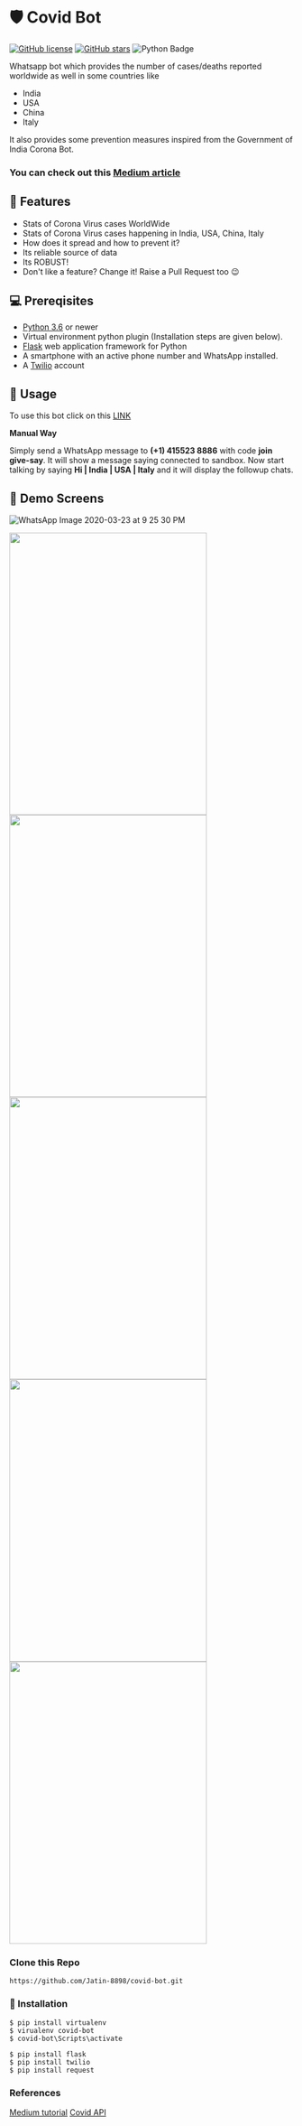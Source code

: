# 🛡 Covid Bot
[![GitHub license](https://img.shields.io/github/license/Jatin-8898/covid-bot?logo=MIT)](https://github.com/Jatin-8898/covid-bot/blob/master/LICENSE.md)
[![GitHub stars](https://img.shields.io/github/stars/Jatin-8898/covid-bot)](https://github.com/Jatin-8898/covid-bot/stargazers)
![Python Badge](https://img.shields.io/badge/Made%20with-Python-blue)

Whatsapp bot which provides the number of cases/deaths reported worldwide as well in some countries like
* India 
* USA 
* China 
* Italy

It also provides some prevention measures inspired from the Government of India Corona Bot.

### You can check out this [Medium article](https://medium.com/@Jatin_8898/how-to-create-covid-whatsapp-bot-2d424c96a4d6)

## 🚀 Features
- Stats of Corona Virus cases WorldWide
- Stats of Corona Virus cases happening in India, USA, China, Italy
- How does it spread and how to prevent it?
- Its reliable source of data 
- Its ROBUST! 
- Don't like a feature? Change it! Raise a Pull Request too 😉

##  💻 Prereqisites
* [Python 3.6](https://www.python.org/downloads/) or newer
* Virtual environment python plugin (Installation steps are given below).
* [Flask](https://palletsprojects.com/p/flask/) web application framework for Python
* A smartphone with an active phone number and WhatsApp installed.
* A [Twilio](https://www.twilio.com/) account

## 📝 Usage 

To use this bot click on this [LINK](https://api.whatsapp.com/send?phone=14155238886&text=join%20give-say&source=&data=)

**Manual Way**

Simply send a WhatsApp message to **(+1) 415523 8886** with code **join give-say**.
It will show a message saying connected to sandbox.
Now start talking by saying  **Hi | India | USA | Italy** and it will display the followup chats.

## 🚀 Demo Screens
![WhatsApp Image 2020-03-23 at 9 25 30 PM](https://user-images.githubusercontent.com/34777376/77336198-31955100-6d4d-11ea-9c03-9c4687b1fc77.jpeg)

<img src="https://user-images.githubusercontent.com/34777376/77335111-bbdcb580-6d4b-11ea-8ea9-3ea9d6dca460.png" height="500" width="350"> <img src="https://user-images.githubusercontent.com/34777376/77335098-b8e1c500-6d4b-11ea-996d-3cbae875f1e9.png" height="500" width="350"> <img src="https://user-images.githubusercontent.com/34777376/77335078-aff0f380-6d4b-11ea-9527-49cdd2be409f.png" height="500" width="350"> <img src="https://user-images.githubusercontent.com/34777376/77335040-a1a2d780-6d4b-11ea-877d-06602c78b939.png" height="500" width="350"><img src="https://user-images.githubusercontent.com/34777376/77335031-9e0f5080-6d4b-11ea-8320-29ec3f7e70fe.png" height="500" width="350">

### Clone this Repo
```
https://github.com/Jatin-8898/covid-bot.git
```
### 📘 Installation
```
$ pip install virtualenv
$ virualenv covid-bot
$ covid-bot\Scripts\activate

$ pip install flask
$ pip install twilio
$ pip install request
```
### References
[Medium tutorial](https://www.twilio.com/blog/build-a-whatsapp-chatbot-with-python-flask-and-twilio)
[Covid API](https://github.com/javieraviles/covidAPI)
